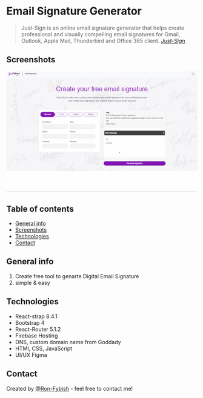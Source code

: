 # Email Signature Generator
> Just-Sign is an online email signature generator that helps create professional and visually compelling email signatures for Gmail,
Outlook, Apple Mail, Thunderbird and Office 365 client.
*[Just-Sign](https://www.just-sign.com)*

## Screenshots
![](guides.gif)

## Table of contents
* [General info](#general-info)
* [Screenshots](#screenshots)
* [Technologies](#technologies)
* [Contact](#contact)


## General info

1. Create free tool to genarte Digital Email Signature
2. simple & easy 


## Technologies
* React-strap 8.4.1
* Bootstrap 4
* React-Router 5.1.2
* Firebase Hosting
* DNS, custom domain name from Goddady 
* HTMl, CSS, JavaScript
* UI/UX Figma 



## Contact
Created by [@Ron-Fybish](https://www.linkedin.com/in/ron-fybish-9b0194157/) - feel free to contact me!


